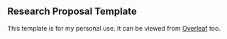 ## Research Proposal Template
This template is for my personal use. It can be viewed from [Overleaf](https://www.overleaf.com/read/mvhzndkbmwzg#75f557) too. 
